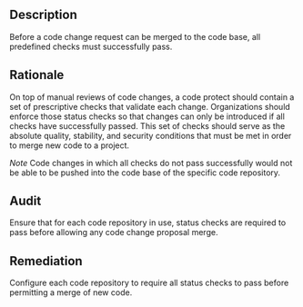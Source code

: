 ## Description

Before a code change request can be merged to the code base, all predefined checks must successfully pass.

## Rationale

On top of manual reviews of code changes, a code protect should contain a set of prescriptive checks that validate each change. Organizations should enforce those status checks so that changes can only be introduced if all checks have successfully passed. This set of checks should serve as the absolute quality, stability, and security conditions that must be met in order to merge new code to a project.

*Note* Code changes in which all checks do not pass successfully would not be able to be pushed into the code base of the specific code repository.

## Audit

Ensure that for each code repository in use, status checks are required to pass before allowing any code change proposal merge.

## Remediation

Configure each code repository to require all status checks to pass before permitting a merge of new code.
